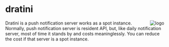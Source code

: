 dratini
====

<img src="https://media.giphy.com/media/BqFAVN5CFZ0dO/giphy.gif" alt="logo" align="right"/>

Dratini is a push notification server works as a spot instance. Normally, push notification server is resident API, but, like daily notification server, most of time it stands by and costs meaninglessly.
You can reduce the cost if that server is a spot instance.